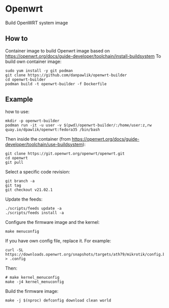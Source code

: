 # Openwrt
Build OpenWRT system image

## How to

Container image to build Openwrt image based on https://openwrt.org/docs/guide-developer/toolchain/install-buildsystem
To build own container image:

```shell
sudo yum install -y git podman
git clone https://github.com/danpawlik/openwrt-builder
cd openwrt-builder
podman build -t openwrt-builder -f Dockerfile
```

## Example

how to use:
```
mkdir -p openwrt-builder
podman run -it -u user -v $(pwd)/openwrt-builder/:/home/user:z,rw quay.io/dpawlik/openwrt:fedora35 /bin/bash
```

Then inside the container (from https://openwrt.org/docs/guide-developer/toolchain/use-buildsystem):

```shell
git clone https://git.openwrt.org/openwrt/openwrt.git
cd openwrt
git pull
```

Select a specific code revision:

```shell
git branch -a
git tag
git checkout v21.02.1
```

Update the feeds:

```shell
./scripts/feeds update -a
./scripts/feeds install -a
```

Configure the firmware image and the kernel:

```shell
make menuconfig
```

If you have own config file, replace it. For example:

```shell
curl -SL https://downloads.openwrt.org/snapshots/targets/ath79/mikrotik/config.buildinfo > .config
```

Then:

```shell
# make kernel_menuconfig
make -j4 kernel_menuconfig
```

Build the firmware image:

```shell
make -j $(nproc) defconfig download clean world
```
